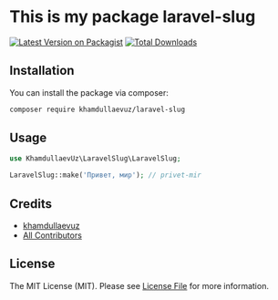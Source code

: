 # This is my package laravel-slug

[![Latest Version on Packagist](https://img.shields.io/packagist/v/khamdullaevuz/laravel-slug.svg?style=flat-square)](https://packagist.org/packages/khamdullaevuz/laravel-slug)
[![Total Downloads](https://img.shields.io/packagist/dt/khamdullaevuz/laravel-slug.svg?style=flat-square)](https://packagist.org/packages/khamdullaevuz/laravel-slug)

## Installation

You can install the package via composer:

```bash
composer require khamdullaevuz/laravel-slug
```

## Usage

```php
use KhamdullaevUz\LaravelSlug\LaravelSlug;

LaravelSlug::make('Привет, мир'); // privet-mir
```

## Credits

- [khamdullaevuz](https://github.com/khamdullaevuz)
- [All Contributors](../../contributors)

## License

The MIT License (MIT). Please see [License File](LICENSE.md) for more information.
